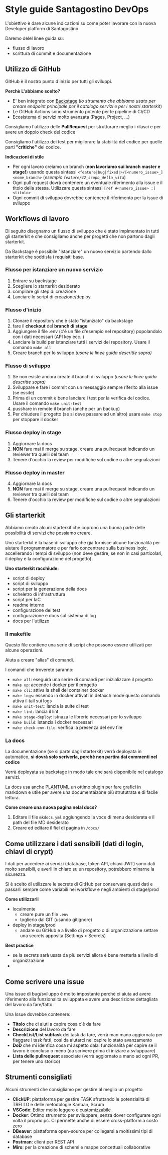 # Style guide Santagostino DevOps

L'obiettivo è dare alcune indicazioni su come poter lavorare con la nuova Developer platform di Santagostino.

Daremo delel linee guida su:
- flusso di lavoro
- scrittura di commit e documentazione

## Utilizzo di GitHub
GitHub è il nostro punto d'inizio per tutti gli sviluppi.

**Perchè L'abbiamo scelto?**

- E' ben integrato con [Backstage](https://backstage.io/) (*lo strumento che abbiamo usato per creare endpoint principale per il catalogo servizi e per i nostri starterkit*)
- Le GitHub Actions sono strumento potente per le pipeline di CI/CD
- Ecosistema di servizi molto avanzata (Pages, Project, ...)

Consigliamo l'utilizzo delle **PullRequest** per strutturare meglio i rilasci e per avere un doppio check del codice

Consigliamo l'utilizzo dei test per migliorare la stabilità del codice per quelle parti **"critiche"** del codice.


**Indicazioni di stile**

- Per ogni lavoro creiamo un branch (**non lavoriamo sui branch master e stage!**) usando questa sintassi `<feature|bug|fixed|>/[<numero_issue>_]<nome_branch>` 
(*esempio `feature/42_scopo_della_vita`*)
- Ogni pull request dovrà contenere un eventuale riferimento alla issue e il titolo della stessa. 
Utilizzare questa sintassi `[ref #<numero_issue> :] <titolo>`
- Ogni commit di sviluppo dovrebbe contenere il riferimento per la issue di sviluppo


## Workflows di lavoro
Di seguito disegnamo un flusso di sviluppo che è stato implmentato in tutti gli starterkit e che consigliamo anche per progetti che non partono dagli starterkit.

Da Backstage è possibile "istanziare" un nuovo servizio partendo dallo starterkit che soddisfa i requisiti base.

### Flusso per istanziare un nuovo servizio
1. Entrare su backstage
2. Scegliere lo starterkit desiderato
3. compilare gli step di creazione
4. Lanciare lo script di creazione/deploy

### Flusso d'inizio
1. Clonare il repository che è stato "istanziato" da backstage
2. fare il **checkout** del **branch di stage**
3. Aggiungere il file .env (c'è un file d'esempio nel repository) popolandolo con i dati necessari (API key ecc..) 
4. Lanciare la build per istanziare tutti i servizi del repository.
Usare il comando `make all`
5. Creare branch per lo sviluppo *(usare le linee guida descritte sopra)*

### Flusso di sviluppo
1. Se non esiste ancora create il branch di sviluppo *(usare le linee guida descritte sopra)*
2. Sviluppare e fare i commit con un messaggio sempre riferito alla issue (se essite)
3. Prima di un commit è bene lanciare i test per la verifica del codice.
Usare il comando `make unit-test`
4. pusshare in remote il branch (anche per un backup)
5. Per chiudere il progetto (se si deve passare ad un'altro) usare `make stop` per stoppare il docker
   
### Flusso deploy in stage
1. Aggiornare la docs
2. **NON** fare mai il merge su stage, creare una pullrequest indicando un reviewer tra quelli del team
3. Tenere d'occhio la review per modifiche sul codice o altre segnalazioni

### Flusso deploy in master
4. Aggiornare la docs
5. **NON** fare mai il merge su stage, creare una pullrequest indicando un reviewer tra quelli del team
6. Tenere d'occhio la review per modifiche sul codice o altre segnalazioni

## Gli starterkit
Abbiamo creato alcuni starterkit che coprono una buona parte delle possibilità di servizi che possiamo creare.

Uno starterkit è la base di sviluppo che già fornisce alcune funzionalità per aiutare il programmatore e per farlo concentrare sulla business logic, accellerando i tempi di sviluppo (non deve gestire, se non in casi particolari, il deploy e la configurazione del progetto).

**Uno starterkit racchiude:**
- script di deploy
- script di sviluppo
- script per la generazione della docs
- scheletro di infrastruttura
- script per IaC
- readme interno
- configurazione dei test
- configurazione e docs sul sistema di log
- docs per l'utilizzo

### Il makefile
Questo file contiene una serie di script che possono essere utilizati per alcune operazioni.

Aiuta a creare "alias" di comandi.

I comandi che troverete saranno:
- `make all`: eseguirà una serire di comandi per inizializzare il progetto
- `make up`: accende i docker per il progetto
- `make cli`: attiva la shell del container docker
- `make logs`: essendo in docker attivati in detaxch mode questo comando attiva il tail sui logs
- `make unit-test`: lancia la suite di test
- `make lint`: lancia il lint
- `make stage-deploy`: istnaza le librerie necessari per lo sviluppo
- `make build`: istanzia i docker necessari
- `make check-env-file`:  verifica la presenza del env file

### La docs
La documentazione (se si parte dagli starterkit) verrà deployata in automatico, **si dovrà solo scriverla, perchè non partira dai commenti nel codice**

Verrà deployata su backstage in modo tale che sarà disponibile nel catalogo servizi.

La docs usa anche [PLANTUML](https://plantuml.com/) un ottimo plugin per fare grafici in markdown e utile per avere una documentaizone più strututrata e di facile lettura.

**Come creare una nuova pagina nelal docs?**
1. Editare il file `mkdocs.yml` aggiungendo la voce di menu desiderata e il path del file MD desiderato
2. Creare ed editare il fiel di pagina in `/docs/`

## Come utilizzare i dati sensibili (dati di login, chiavi di crypt)
I dati per accedere ai servizi (database, token API, chiavi JWT) sono dati molto sensibili, e averli in chiaro su un repository, potrebbero minarne la sicurezza.

Si è scelto di utilizzare le secrets di GitHub per conservare questi dati e passarli sempre come variabili nei workflow e negli ambienti di stage/prod

**Come utilizzarli**
- localmente 
  - creare pure un file `.env`
  - toglierlo dal GIT (usando gitignore)
- deploy in stage/prod
  - andare su GitHub e a livello di progetto o di organizzazione settare una secrets apposita (Settings > Secrets)

**Best practice**
- se la secrets sarà usata da più servizi allora è bene metterla a livello di organizzazione
- 
## Come scrivere una issue
Una issue di bug/sviluppo è molto impostante perchè ci aiuta ad avere riferimento alla funzionalità sviluppata e avere una descrizione dettagliata del lavoro da fare/fatto.

Una Issue dovrebbe contenere:
- **Titolo** che ci aiuti a capire cosa c'è da fare
- **Descrizione** del lavoro da fare
- **CheckList/List subtask** dei task da fare, verrà man mano aggiornata per flaggare i task fatti, cosi da aiutarci nel capire lo stato avanzamento
- **DoD** che mi idenfica cosa mi aspetto dalal funzionalità per capire se il lavoro è concluso o meno (da scrivere prima di iniziare a svluppuare)
- **Lista delle pullrequest** associate (verrà aggiornato a mano ad ogni PR, per tenere uno storico)
  
## Strumenti consigliati
Alcuni strumenti che consigliamo per gestire al meglio un progetto
- **ClickUP**: piattaforma per gestire TASK sfruttando le potenzialità di TRELLO e delle metodologie Kanban, Scrum
- **VSCode**: Editor molto leggero e customizzabile
- **Docker**: Ottimo strumento per sviluppare, senza dover configurare ogni volta il proprio pc.
Ci permette anche di essere cross-platform a costo zero
- **DBeaver**: piattaforma open-source per collegarsi a moltissimi tipi di database
- **Postman**: client per REST API
- **Miro**: per la creazione di schemi e mappe concettuali collaborative
